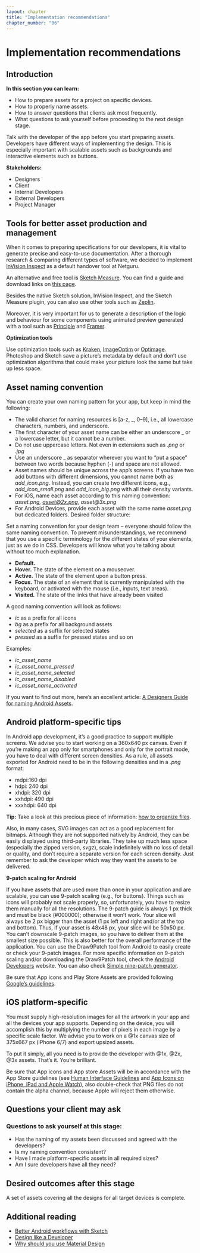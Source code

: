```yaml
---
layout: chapter
title: "Implementation recommendations"
chapter_number: "06"
---
```


# Implementation recommendations

## Introduction
**In this section you can learn:**
- How to prepare assets for a project on specific devices.
- How to properly name assets.
- How to answer questions that clients ask most frequently.
- What questions to ask yourself before proceeding to the next design stage.

Talk with the developer of the app before you start preparing assets. Developers have different ways of implementing the design. This is especially important with scalable assets such as backgrounds and interactive elements such as buttons.

**Stakeholders:**
- Designers
- Client
- Internal Developers
- External Developers
- Project Manager

## Tools for better asset production and management

When it comes to preparing specifications for our developers, it is vital to generate precise and easy-to-use documentation.
After a thorough research & comparing different types of software, we decided to implement [InVision Inspect](https://www.invisionapp.com/feature/inspect) as a default handover tool at Netguru.

An alternative and free tool is [Sketch Measure](http://utom.design/measure/how-to.html). You can find a guide and download links on [this page](https://github.com/utom/sketch-measure).

Besides the native Sketch solution, InVision Inspect, and the Sketch Measure plugin, you can also use other tools such as [Zeplin](https://zeplin.io/).

Moreover, it is very important for us to generate a description of the logic and behaviour for some components using animated preview generated with a tool such as [Principle](http://principleformac.com) and [Framer](https://framer.com).

**Optimization tools**

Use optimization tools such as [Kraken](https://kraken.io/web-interface), [ImageOptim](https://imageoptim.com/mac) or [Optimage](http://getoptimage.com/). Photoshop and Sketch save a picture’s metadata by default and don’t use optimization algorithms that could make your picture look the same but take up less space.

## Asset naming convention

You can create your own naming pattern for your app, but keep in mind the following:
- The valid charset for naming resources is [a-z, _, 0–9], i.e., all lowercase characters, numbers, and underscore.
- The first character of your asset name can be either an underscore _ or a lowercase letter, but it cannot be a number.
- Do not use uppercase letters. Not even in extensions such as *.png* or *.jpg*
- Use an underscore _ as separator wherever you want to “put a space” between two words because hyphen (-) and space are not allowed.
- Asset names should be unique across the app’s screens. If you have two add buttons with different dimensions, you cannot name both as *add_icon.png*. Instead, you can create two different icons, e.g., *add_icon_small.png* and *add_icon_big.png* with all their density variants.
- For iOS, name each asset according to this naming convention: _asset.png, asset@2x.png, asset@3x.png_
- For Android Devices, provide each asset with the same name _asset.png_ but dedicated folders. Desired folder structure:

<BaseImage img="image6.png" img2x="Image6@2x.png" alt="Desired folder structure" />

Set a naming convention for your design team – everyone should follow the same naming convention. To prevent misunderstandings, we recommend that you use a specific terminology for the different states of your elements, just as we do in CSS. Developers will know what you’re talking about without too much explanation.

- **Default.**
- **Hover.** The state of the element on a mouseover.
- **Active.** The state of the element upon a button press.
- **Focus.** The state of an element that is currently manipulated with the keyboard, or activated with the mouse (i.e., inputs, text areas).
- **Visited.** The state of the links that have already been visited

A good naming convention will look as follows:
- *ic* as a prefix for all icons
- *bg* as a prefix for all background assets
- *selected* as a suffix for selected states
- *pressed* as a suffix for pressed states and so on

Examples:
- *ic_asset_name*
- *ic_asset_name_pressed*
- *ic_asset_name_selected*
- *ic_asset_name_disabled*
- *ic_asset_name_activated*

If you want to find out more, here’s an excellent article: [A Designers Guide for naming Android Assets](https://medium.com/@AkhilDad/a-designers-guide-for-naming-android-assets-f790359d11e5#.8gk28dx78).

## Android platform-specific tips

In Android app development, it’s a good practice to support multiple screens. We advise you to start working on a 360x640 px canvas. Even if you’re making an app only for smartphones and only for the portrait mode, you have to deal with different screen densities. As a rule, all assets exported for Android need to be in the following densities and in a *.png* format:

- mdpi:160 dpi
- hdpi: 240 dpi
- xhdpi: 320 dpi
- xxhdpi: 490 dpi
- xxxhdpi: 640 dpi

**Tip:** Take a look at this precious piece of information: [how to organize files](https://gist.github.com/melvitax/fd592a162ad4fe48bd57).

Also, in many cases, SVG images can act as a good replacement for bitmaps. Although they are not supported natively by Android, they can be easily displayed using third-party libraries. They take up much less space (especially the zipped version, *svgz*), scale indefinitely with no loss of detail or quality, and don’t require a separate version for each screen density.
Just remember to ask the developer which way they want the assets to be delivered.

**9-patch scaling for Android**

<BaseImage img="9_patch_Android.png" img2x="9_patch_Android@2x.png" alt="9-patch scaling for Android" />

If you have assets that are used more than once in your application and are scalable, you can use 9-patch scaling (e.g., for buttons). Things such as icons will probably not scale properly, so, unfortunately, you have to resize them manually for all the resolutions. The 9-patch guide is always 1 px thick and must be black (#000000); otherwise it won’t work. Your slice will always be 2 px bigger than the asset (1 px left and right and/or at the top and bottom). Thus, if your asset is 48x48 px, your slice will be 50x50 px. You can’t downscale 9-patch images, so you have to deliver them at the smallest size possible. This is also better for the overall performance of the application. You can use the Draw9Patch tool from Android to easily create or check your 9-patch images. For more specific information on 9-patch scaling and/or downloading the Draw9Patch tool, check the [Android Developers](http://developer.android.com/tools/help/draw9patch.html) website. You can also check [Simple nine-patch generator](https://romannurik.github.io/AndroidAssetStudio/nine-patches.html#&sourceDensity=320&name=example).

Be sure that App icons and Play Store Assets are provided following [Google’s guidelines](https://support.google.com/googleplay/android-developer/answer/1078870?hl=en).

## iOS platform-specific

You must supply high-resolution images for all the artwork in your app and all the devices your app supports. Depending on the device, you will accomplish this by multiplying the number of pixels in each image by a specific scale factor. We advise you to work on a @1x canvas size of 375x667 px (iPhone 6/7) and export upsized assets.

To put it simply, all you need is to provide the developer with @1x, @2x, @3x assets. That’s it. You’re brilliant.

Be sure that App icons and App store Assets will be in accordance with the App Store guidelines (see [Human Interface Guidelines](https://developer.apple.com/ios/human-interface-guidelines/graphics/app-icon/) and [App Icons on iPhone, iPad and Apple Watch](https://developer.apple.com/library/content/qa/qa1686/_index.html)), also double-check that PNG files do not contain the alpha channel, because Apple will reject them otherwise.

## Questions your client may ask

<BaseQA
  question="Are all assets ready? Are all assets for the iPhone/Android done?"
  answer="Guide the client to where you store the assets (e.g. Jira tickets with assets attached or links to assets on Google Drive)."
/>

### Questions to ask yourself at this stage:

- Has the naming of my assets been discussed and agreed with the developers?
- Is my naming convention consistent?
- Have I made platform-specific assets in all required sizes?
- Am I sure developers have all they need?

## Desired outcomes after this stage

A set of assets covering all the designs for all target devices is complete.

## Additional reading
- [Better Android workflows with Sketch](https://medium.com/@lmindler/using-sketch-3-and-a-bit-of-fairy-dust-for-a-better-android-workflow-f667d0048855#.lgpmpu10m)
- [Design like a Developer](https://medium.com/going-your-way-anyway/design-like-a-developer-b92f7a8f4520#.1ynw77olc)
- [Why should you use Material Design](https://www.netguru.co/blog/why-should-you-use-material-design)
